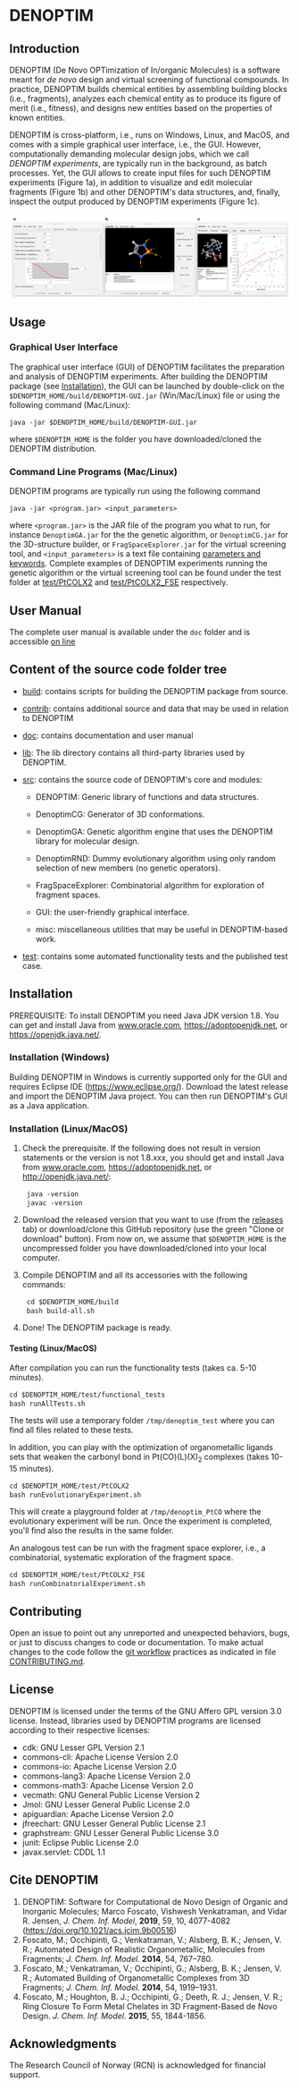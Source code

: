 # DENOPTIM
## Introduction
DENOPTIM (De Novo OPTimization of In/organic Molecules) is a software meant for <i>de novo</i> design and virtual screening of functional compounds. In practice, DENOPTIM builds chemical entities by assembling building blocks (i.e., fragments), analyzes each chemical entity as to produce its figure of merit (i.e., fitness), and designs new entities based on the properties of known entities.

DENOPTIM is cross-platform, i.e., runs on Windows, Linux, and MacOS, and comes with a simple graphical user interface, i.e., the GUI. However, computationally demanding molecular design jobs, which we call <i>DENOPTIM experiments</i>, are typically run in the background, as batch processes. Yet, the GUI allows to create input files for such DENOPTIM experiments (Figure 1a), in addition to visualize and edit molecular fragments (Figure 1b) and other DENOPTIM's data structures, and, finally, inspect the output produced by DENOPTIM experiments (Figure 1c).

![Figure 1](./doc/figures/gui_snapshots.png)

## Usage
### Graphical User Interface
The graphical user interface (GUI) of DENOPTIM facilitates the preparation and analysis of DENOPTIM experiments. After building the DENOPTIM package (see [Installation](#installation)), the GUI can be launched by double-click on the <code>$DENOPTIM_HOME/build/DENOPTIM-GUI.jar</code> (Win/Mac/Linux) file or using the following command (Mac/Linux):

    java -jar $DENOPTIM_HOME/build/DENOPTIM-GUI.jar
    
where <code>$DENOPTIM_HOME</code> is the folder you have downloaded/cloned the DENOPTIM distribution.

### Command Line Programs (Mac/Linux)
DENOPTIM programs are typically run using the following command

    java -jar <program.jar> <input_parameters>

where <code>&lt;program.jar&gt;</code> is the JAR file of the program you what to run, for instance <code>DenoptimGA.jar</code> for the the genetic algorithm, or <code>DenoptimCG.jar</code> for the 3D-structure builder, or <code>FragSpaceExplorer.jar</code> for the virtual screening tool, and <code>&lt;input_parameters&gt;</code> is a text file containing [parameters and keywords](https://htmlpreview.github.io/?https://github.com/denoptim-project/DENOPTIM/blob/master/doc/user_manual.html#Toc35546_1191730726).
Complete examples of DENOPTIM experiments running the genetic algorithm or the virtual screening tool can be found under the test folder at [test/PtCOLX2](./test/PtCOLX2) and [test/PtCOLX2_FSE](./test/PtCOLX2_FSE) respectively.

## User Manual
The complete user manual is available under the <code>doc</code> folder and is accessible [on line](http://htmlpreview.github.com/?https://github.com/denoptim-project/DENOPTIM/blob/master/doc/user_manual.html)

## Content of the source code folder tree

* [build](./build): contains scripts for building the DENOPTIM package from source.

* [contrib](./contrib): contains additional source and data that may be used in relation to DENOPTIM

* [doc](./doc): contains documentation and user manual

* [lib](./lib): The lib directory contains all third-party libraries used by DENOPTIM.

* [src](./src): contains the source code of DENOPTIM's core and modules:

  * DENOPTIM: Generic library of functions and data structures.

  * DenoptimCG: Generator of 3D conformations.

  * DenoptimGA: Genetic algorithm engine that uses the DENOPTIM library for molecular design.

  * DenoptimRND: Dummy evolutionary algorithm using only random selection of new members (no genetic operators).

  * FragSpaceExplorer: Combinatorial algorithm for exploration of fragment spaces.
  
  * GUI: the user-friendly graphical interface.

  * misc: miscellaneous utilities that may be useful in DENOPTIM-based work.

* [test](./test): contains some automated functionality tests and the published test case.

## Installation 
PREREQUISITE: To install DENOPTIM you need Java JDK version 1.8. You can get and install Java from www.oracle.com, https://adoptopenjdk.net, or https://openjdk.java.net/.

### Installation (Windows)
Building DENOPTIM in Windows is currently supported only for the GUI and requires Eclipse IDE (https://www.eclipse.org/). Download the latest release and import the DENOPTIM Java project. You can then run DENOPTIM's GUI as a Java application.

### Installation (Linux/MacOS)
1. Check the prerequisite. If the following does not result in version statements or the version is not 1.8.xxx, you should get and install Java from www.oracle.com, https://adoptopenjdk.net, or http://openjdk.java.net/:

        java -version
        javac -version

2. Download the released version that you want to use (from the [releases](https://github.com/denoptim-project/DENOPTIM/releases) tab) or download/clone this GitHub repository (use the green "Clone or download" button). From now on, we assume that <code>$DENOPTIM_HOME</code> is the uncompressed folder you have downloaded/cloned into your local computer. 

3. Compile DENOPTIM and all its accessories with the following commands:  

        cd $DENOPTIM_HOME/build
        bash build-all.sh

4. Done! The DENOPTIM package is ready. 

#### Testing (Linux/MacOS)
After compilation you can run the functionality tests (takes ca. 5-10 minutes).

    cd $DENOPTIM_HOME/test/functional_tests
    bash runAllTests.sh

The tests will use a temporary folder <code>/tmp/denoptim_test</code> where you can find all files related to these tests.

In addition, you can play with the optimization of organometallic ligands sets that weaken the carbonyl bond in Pt(CO)(L)(X)<sub>2</sub> complexes (takes 10-15 minutes).

    cd $DENOPTIM_HOME/test/PtCOLX2
    bash runEvolutionaryExperiment.sh

This will create a playground folder at <code>/tmp/denoptim_PtCO</code> where the evolutionary experiment will be run. Once the experiment is completed, you'll find also the results in the same folder.

An analogous test can be run with the fragment space explorer, i.e., a combinatorial, systematic exploration of the fragment space.

    cd $DENOPTIM_HOME/test/PtCOLX2_FSE
    bash runCombinatorialExperiment.sh

## Contributing
Open an issue to point out any unreported and unexpected behaviors, bugs, or just to discuss changes to code or documentation. To make actual changes to the code follow the [git workflow](https://guides.github.com/introduction/flow/) practices as indicated in file  [CONTRIBUTING.md](./CONTRIBUTING.md).

## License
DENOPTIM is licensed under the terms of the GNU Affero GPL version 3.0 license. 
Instead, libraries used by DENOPTIM programs are licensed according to their respective licenses:
* cdk: GNU Lesser GPL Version 2.1
* commons-cli: Apache License Version 2.0
* commons-io: Apache License Version 2.0
* commons-lang3: Apache License Version 2.0
* commons-math3: Apache License Version 2.0
* vecmath: GNU General Public License Version 2
* Jmol: GNU Lesser General Public License 2.0
* apiguardian: Apache License Version 2.0
* jfreechart: GNU Lesser General Public License 2.1
* graphstream: GNU Lesser General Public License 3.0
* junit: Eclipse Public License 2.0
* javax.servlet: CDDL 1.1


## Cite DENOPTIM
1) DENOPTIM: Software for Computational de Novo Design of Organic and Inorganic Molecules; Marco Foscato, Vishwesh Venkatraman, and Vidar R. Jensen, <i>J. Chem. Inf. Model</i>, <b>2019</b>, 59, 10, 4077-4082 (<a href="https://doi.org/10.1021/acs.jcim.9b00516">https://doi.org/10.1021/acs.jcim.9b00516</a>)
2) Foscato, M.; Occhipinti, G.; Venkatraman, V.; Alsberg, B. K.; Jensen, V. R.; Automated Design of Realistic Organometallic, Molecules from Fragments; <i>J. Chem. Inf. Model.</i> <b>2014</b>, 54, 767–780.
3) Foscato, M.; Venkatraman, V.; Occhipinti, G.; Alsberg, B. K.; Jensen, V. R.; Automated Building of Organometallic Complexes from 3D Fragments; <i>J. Chem. Inf. Model.</i> <b>2014</b>, 54, 1919–1931.
4) Foscato, M.; Houghton, B. J.; Occhipinti, G.; Deeth, R. J.; Jensen, V. R.; Ring Closure To Form Metal Chelates in 3D Fragment-Based de Novo Design. <i>J. Chem. Inf. Model.</i> <b>2015</b>, 55, 1844-1856.

## Acknowledgments
The Research Council of Norway (RCN) is acknowledged for financial support. 
